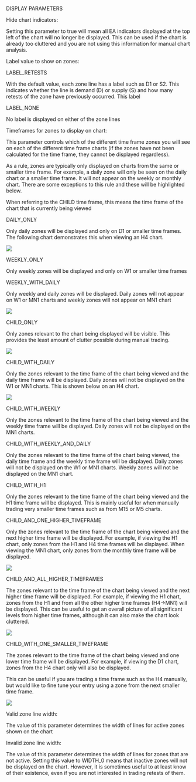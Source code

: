 DISPLAY PARAMETERS

Hide chart indicators:

Setting this parameter to true will mean all EA indicators displayed at the top left of the chart will no longer be displayed. This can be used if the chart is already too cluttered and  you are not using this information for manual chart analysis.

Label value to show on zones:

LABEL\_RETESTS

With the default value, each zone line has a label such as D1 or S2. This indicates whether the line is demand \(D\) or supply \(S\) and how many retests of the zone have previously occurred. This label 

LABEL\_NONE

No label is displayed on either of the zone lines

Timeframes for zones to display on chart:

This parameter controls which of the different time frame zones you will see on each of the different time frame charts \(if the zones have not been calculated for the time frame, they cannot be displayed regardless\).

As a rule, zones are typically only displayed on charts from the same or smaller time frame. For example, a daily zone will only be seen on the daily chart or a smaller time frame. It will not appear on the weekly or monthly chart. There are some exceptions to this rule and these will be highlighted below.

When referring to the CHILD time frame, this means the time frame of the chart that is currently being viewed

DAILY\_ONLY

Only daily zones will be displayed and only on D1 or smaller time frames. The following chart demonstrates this when viewing an H4 chart.

![](/assets/display1.png)

WEEKLY\_ONLY

Only weekly zones will be displayed and only on W1 or smaller time frames

WEEKLY\_WITH\_DAILY

Only weekly and daily zones will be displayed. Daily zones will not appear on W1 or MN1  charts and weekly zones will not appear on MN1 chart

![](/assets/display2.png)

CHILD\_ONLY

Only zones relevant to the chart being displayed will be visible. This provides the least amount of clutter possible during manual trading. 

![](/assets/display3.png)

CHILD\_WITH\_DAILY    

Only the zones relevant to the time frame of the chart being viewed and the daily time frame will be displayed. Daily zones will not be displayed on the W1 or MN1 charts. This is shown below on an H4 chart.

![](/assets/display4.png)

CHILD\_WITH\_WEEKLY  

Only the zones relevant to the time frame of the chart being viewed and the weekly time frame will be displayed. Daily zones will not be displayed on the MN1 charts.

CHILD\_WITH\_WEEKLY\_AND\_DAILY  

Only the zones relevant to the time frame of the chart being viewed, the daily time frame and the weekly time frame will be displayed. Daily zones will not be displayed on the W1 or MN1 charts. Weekly zones will not be displayed on the MN1 chart.

CHILD\_WITH\_H1

Only the zones relevant to the time frame of the chart being viewed and the H1 time frame will be displayed. This is mainly useful for when manually trading very smaller time frames such as from M15 or M5 charts.



CHILD\_AND\_ONE\_HIGHER\_TIMEFRAME 

Only the zones relevant to the time frame of the chart being viewed and the next higher time frame will be displayed. For example, if viewing the H1 chart, only zones from the H1 and H4 time frames will be displayed. When viewing the MN1 chart, only zones from the monthly time frame will be displayed.

![](/assets/display5.png)

CHILD\_AND\_ALL\_HIGHER\_TIMEFRAMES

The zones relevant to the time frame of the chart being viewed and the next higher time frame will be displayed. For example, if viewing the H1 chart, zones from the H1 and from all the other higher time frames \(H4-&gt;MN1\) will be displayed.  This can be useful to get an overall picture of all significant levels from higher time frames, although it can also make the chart look cluttered.

![](/assets/display6.png)

CHILD\_WITH\_ONE\_SMALLER\_TIMEFRAME

The zones relevant to the time frame of the chart being viewed and one lower time frame will be displayed. For example, if viewing the D1 chart, zones from the H4 chart only will also be displayed.

This can be useful if you are trading a time frame such as the H4 manually, but would like to fine tune your entry using a zone from the next smaller time frame.

 ![](/assets/display7.png)

Valid zone line width:

The value of this parameter determines the width of lines for active zones shown on the chart

Invalid zone line width:

The value of this parameter determines the width of lines for zones that are not active. Setting this value to WIDTH\_0 means that inactive zones will not be displayed on the chart. However, it is sometimes useful to at least know of their existence, even if you are not interested in trading retests of them.

